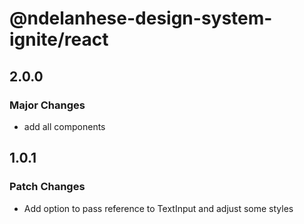 # @ndelanhese-design-system-ignite/react

## 2.0.0

### Major Changes

- add all components

## 1.0.1

### Patch Changes

- Add option to pass reference to TextInput and adjust some styles
